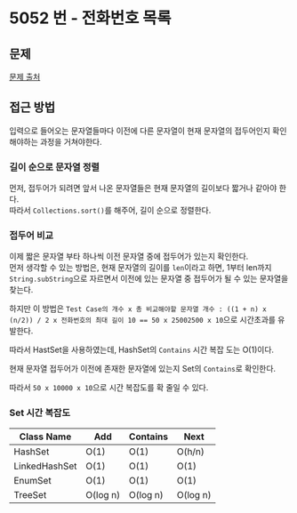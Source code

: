 # 5052 번 - 전화번호 목록

## 문제

[문제 출처](https://www.acmicpc.net/problem/5052)

## 접근 방법

입력으로 들어오는 문자열들마다 이전에 다른 문자열이 현재 문자열의 접두어인지 확인해야하는 과정을 거쳐야한다.

### 길이 순으로 문자열 정렬

먼저, 접두어가 되려면 앞서 나온 문자열들은 현재 문자열의 길이보다 짧거나 같아야 한다.  
따라서 `Collections.sort()`를 해주어, 길이 순으로 정렬한다.

### 접두어 비교

이제 짧은 문자열 부타 하나씩 이전 문자열 중에 접두어가 있는지 확인한다.  
먼저 생각할 수 있는 방법은, 현재 문자열의 길이를 `len`이라고 하면, 1부터 len까지 `String.subString`으로 자르면서 이전에 있는 문자열 중 접두어가 될 수 있는 문자열을 찾는다.

하지만 이 방법은 `Test Case의 개수 x 총 비교해야할 문자열 개수 : ((1 + n) x (n/2)) / 2 x 전화번호의 최대 길이 10 == 50 x 25002500 x 10`으로 시간초과를 유발한다.

따라서 HastSet을 사용하였는데, HashSet의 `Contains` 시간 복잡 도는 O(1)이다.

현재 문자열 접두어가 이전에 존재한 문자열에 있는지 Set의 `Contains`로 확인한다.

따라서 `50 x 10000 x 10`으로 시간 복잡도를 확 줄일 수 있다.

### Set 시간 복잡도

| Class Name    | Add      | Contains | Next     |
| ------------- | -------- | -------- | -------- |
| HashSet       | O(1)     | O(1)     | O(h/n)   |
| LinkedHashSet | O(1)     | O(1)     | O(1)     |
| EnumSet       | O(1)     | O(1)     | O(1)     |
| TreeSet       | O(log n) | O(log n) | O(log n) |
